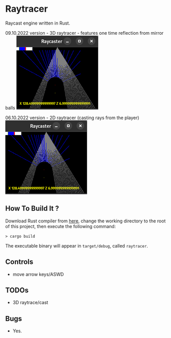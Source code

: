 # Raytracer

Raycast engine written in Rust.

09.10.2022 version - 3D raytracer - features one time reflection from mirror balls
<img alt="Description" src="https://github.com/PavelVavruska/raytracer/blob/master/raytracer_20221006.png">

06.10.2022 version - 2D raytracer (casting rays from the player)
<img alt="Description" src="https://github.com/PavelVavruska/raytracer/blob/master/raytracer_20221006.png">


## How To Build It ?

Download Rust compiler from [here](https://www.rust-lang.org/en-US/), change the working directory to the root of this project, then execute the following command:

```
> cargo build
```

The executable binary will appear in `target/debug`, called `raytracer`.

## Controls

- move arrow keys/ASWD

## TODOs

- 3D raytrace/cast

## Bugs

- Yes.
